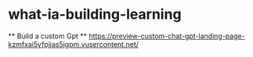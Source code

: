 # what-ia-building-learning

** Build a custom Gpt **
https://preview-custom-chat-gpt-landing-page-kzmfxai5yfpjjas5jgpm.vusercontent.net/
